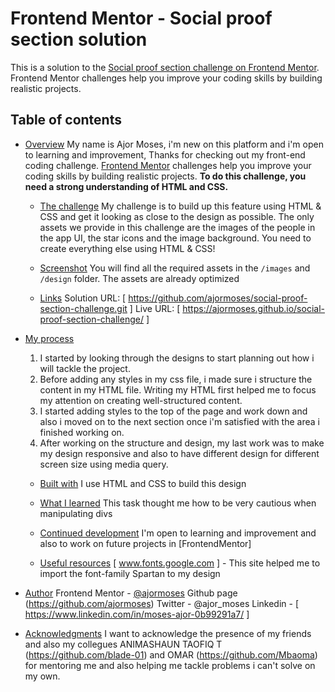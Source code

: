# Frontend Mentor - Social proof section solution

This is a solution to the [Social proof section challenge on Frontend Mentor](https://www.frontendmentor.io/challenges/social-proof-section-6e0qTv_bA). Frontend Mentor challenges help you improve your coding skills by building realistic projects. 

## Table of contents

- [Overview](#overview)
    My name is Ajor Moses, i'm new on this platform and i'm open to learning and improvement, Thanks for checking out my front-end coding challenge.
    [Frontend Mentor](https://www.frontendmentor.io) challenges help you improve your coding skills by building realistic projects.
    **To do this challenge, you need a strong understanding of HTML and CSS.**

  - [The challenge](#the-challenge)
    My challenge is to build up this feature using HTML & CSS and get it looking as close to the design as possible.
    The only assets we provide in this challenge are the images of the people in the app UI, the star icons and the image background. You need to create everything else using HTML & CSS!

  - [Screenshot](#screenshot)
    You will find all the required assets in the `/images` and `/design` folder. The assets are already optimized

  - [Links](#links)
    Solution URL: [ https://github.com/ajormoses/social-proof-section-challenge.git ]
    Live URL: [ https://ajormoses.github.io/social-proof-section-challenge/ ]

- [My process](#my-process)
    1. I started by looking through the designs to start planning out how i will tackle the project. 
    2. Before adding any styles in my css file, i made sure i structure the content in my HTML file. Writing my HTML first helped me to focus my attention on creating well-structured content.
    3. I started adding styles to the top of the page and work down and also i moved on to the next section once i'm satisfied with the area i finished working on.
    4. After working on the structure and design, my last work was to make my design responsive and also to have different design for different screen size using media query. 

  - [Built with](#built-with)
    I use HTML and CSS to build this design 

  - [What I learned](#what-i-learned)
    This task thought me how to be very cautious when manipulating divs 

  - [Continued development](#continued-development)
    I'm open to learning and improvement and also to work on future projects in [FrontendMentor]

  - [Useful resources](#useful-resources)
    [ www.fonts.google.com ] - This site helped me to import the font-family Spartan to my design

- [Author](#author)
    Frontend Mentor - [@ajormoses](https://www.frontendmentor.io/profile/ajormoses)
    Github page (https://github.com/ajormoses)
    Twitter - @ajor_moses
    Linkedin - [ https://www.linkedin.com/in/moses-ajor-0b99291a7/ ]

- [Acknowledgments](#acknowledgments)
    I want to acknowledge the presence of my friends and also my collegues ANIMASHAUN TAOFIQ T (https://github.com/blade-01) and OMAR (https://github.com/Mbaoma) for mentoring me and also helping me tackle problems i can't solve on my own.
